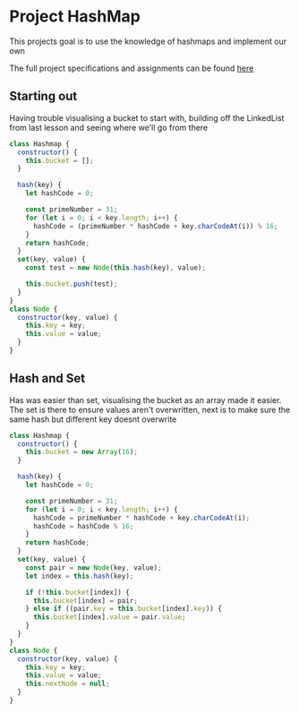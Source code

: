# Project HashMap

This projects goal is to use the knowledge of hashmaps and implement our own

The full project specifications and assignments can be found [here](https://www.theodinproject.com/lessons/javascript-hashmap)

## Starting out

Having trouble visualising a bucket to start with, building off the LinkedList from last lesson and seeing where we'll go from there

```js
class Hashmap {
  constructor() {
    this.bucket = [];
  }

  hash(key) {
    let hashCode = 0;

    const primeNumber = 31;
    for (let i = 0; i < key.length; i++) {
      hashCode = (primeNumber * hashCode + key.charCodeAt(i)) % 16;
    }
    return hashCode;
  }
  set(key, value) {
    const test = new Node(this.hash(key), value);

    this.bucket.push(test);
  }
}
class Node {
  constructor(key, value) {
    this.key = key;
    this.value = value;
  }
}
```

## Hash and Set

Has was easier than set, visualising the bucket as an array made it easier. The set is there to ensure values aren't overwritten, next is to make sure the same hash but different key doesnt overwrite

```js
class Hashmap {
  constructor() {
    this.bucket = new Array(16);
  }

  hash(key) {
    let hashCode = 0;

    const primeNumber = 31;
    for (let i = 0; i < key.length; i++) {
      hashCode = primeNumber * hashCode + key.charCodeAt(i);
      hashCode = hashCode % 16;
    }
    return hashCode;
  }
  set(key, value) {
    const pair = new Node(key, value);
    let index = this.hash(key);

    if (!this.bucket[index]) {
      this.bucket[index] = pair;
    } else if ((pair.key = this.bucket[index].key)) {
      this.bucket[index].value = pair.value;
    }
  }
}
class Node {
  constructor(key, value) {
    this.key = key;
    this.value = value;
    this.nextNode = null;
  }
}
```
